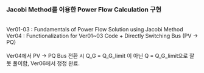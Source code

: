 ### Jacobi Method를 이용한 Power Flow Calculation 구현

<br/>
Ver01-03 : Fundamentals of Power Flow Solution using Jacobi Method
<br/>
Ver04 : Functionalization for Ver01~03 Code + Directly Switching Bus (PV -> PQ)
<br/>
<br/>
Ver04에서 PV -> PQ Bus 전환 시 Q_G = Q_G_limit 이 아닌 Q = Q_G_limit으로 잘못 풀이함, Ver06에서 정정 완료.
